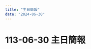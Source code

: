 ```yaml
---
title: "主日簡報"
date: "2024-06-30"
---
```


# 113-06-30 主日簡報

<object data="../../assets/docs/20240630.pdf" width="70%" height="100%" type='application/pdf'></object>